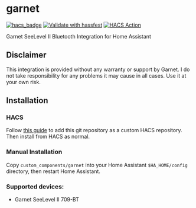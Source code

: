 # garnet
[![hacs_badge](https://img.shields.io/badge/HACS-Default-41BDF5.svg)](https://github.com/hacs/integration)
[![Validate with hassfest](https://github.com/danTapps/garnet/actions/workflows/hassfest_validation.yml/badge.svg)](https://github.comdanTapps/garnet/actions/workflows/hassfest_validation.yml)
[![HACS Action](https://github.com/danTapps/garnet/actions/workflows/HACS.yml/badge.svg)](https://github.com/danTapps/garnet/actions/workflows/HACS.yml)

Garnet SeeLevel II Bluetooth Integration for Home Assistant

## Disclaimer
This integration is provided without any warranty or support by Garnet. I do not take responsibility for any problems it may cause in all cases. Use it at your own risk.

## Installation

### HACS

Follow [this guide](https://hacs.xyz/docs/faq/custom_repositories/) to add this git repository as a custom HACS repository. Then install from HACS as normal.

### Manual Installation

Copy `custom_components/garnet` into your Home Assistant `$HA_HOME/config` directory, then restart Home Assistant.

### Supported devices:

- Garnet SeeLevel II 709-BT

